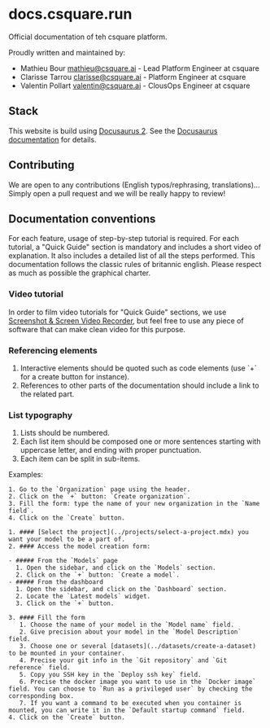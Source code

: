 # docs.csquare.run

Official documentation of teh csquare platform.

Proudly written and maintained by:

- Mathieu Bour <mathieu@csquare.ai> - Lead Platform Engineer at csquare
- Clarisse Tarrou <clarisse@csquare.ai> - Platform Engineer at csquare
- Valentin Pollart <valentin@csquare.ai> - ClousOps Engineer at csquare

## Stack

This website is build using [Docusaurus 2](https://github.com/facebook/docusaurus).
See the [Docusaurus documentation](https://docusaurus.io/docs) for details.

## Contributing

We are open to any contributions (English typos/rephrasing, translations)...
Simply open a pull request and we will be really happy to review!

## Documentation conventions

For each feature, usage of step-by-step tutorial is required. For each tutorial, a "Quick Guide" section is mandatory
and includes a short video of explanation. It also includes a detailed list of all the steps performed. 
This documentation follows the classic rules of britannic english. Please respect as much as possible 
the graphical charter.

### Video tutorial

In order to film video tutorials for "Quick Guide" sections, we use 
[Screenshot & Screen Video Recorder](https://chrome.google.com/webstore/detail/screenshot-screen-video-r/jgmmgiojkjopgnanopiamhbhnpaednfg/support),
but feel free to use any piece of software that can make clean video for this purpose.

### Referencing elements

1. Interactive elements should be quoted such as code elements (use \`+` for a create button for instance).
2. References to other parts of the documentation should include a link to the related part.


### List typography
1. Lists should be numbered.
2. Each list item should be composed one or more sentences starting with uppercase letter, and ending with proper punctuation.
3. Each item can be split in sub-items.

Examples:

```
1. Go to the `Organization` page using the header.
2. Click on the `+` button: `Create organization`.
3. Fill the form: type the name of your new organization in the `Name field`.
4. Click on the `Create` button.
```

```
1. #### [Select the project](../projects/select-a-project.mdx) you want your model to be a part of.
2. #### Access the model creation form:

- ##### From the `Models` page
  1. Open the sidebar, and click on the `Models` section.
  2. Click on the `+` button: `Create a model`.
- ##### From the dashboard
  1. Open the sidebar, and click on the `Dashboard` section.
  2. Locate the `Latest models` widget.
  3. Click on the `+` button.

3. #### Fill the form
   1. Choose the name of your model in the `Model name` field.
   2. Give precision about your model in the `Model Description` field.
   3. Choose one or several [datasets](../datasets/create-a-dataset) to be mounted in your container.
   4. Precise your git info in the `Git repository` and `Git reference` field.
   5. Copy you SSH key in the `Deploy ssh key` field.
   6. Precise the docker image you want to use in the `Docker image` field. You can choose to `Run as a privileged user` by checking the corresponding box.
   7. If you want a command to be executed when you container is mounted, you can write it in the `Default startup command` field.
4. Click on the `Create` button.
```